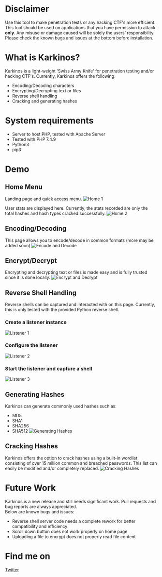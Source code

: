 # Disclaimer 
Use this tool to make penetration tests or any hacking CTF's more efficient. This tool should be used on applications that you have permission to attack **only**. Any misuse or damage caused will be solely the users’ responsibility. <br>
Please check the known bugs and issues at the bottom before installation.

# What is Karkinos?
Karkinos is a light-weight 'Swiss Army Knife' for penetration testing and/or hacking CTF's. Currently, Karkinos offers the following:
* Encoding/Decoding characters
* Encrypting/Decrypting text or files
* Reverse shell handling
* Cracking and generating hashes

# System requirements
* Server to host PHP, tested with Apache Server 
* Tested with PHP 7.4.9
* Python3
* pip3

# Demo
## Home Menu
Landing page and quick access menu.
![Home 1](http://url/to/img.png) <br>

User stats are displayed here. Currently, the stats recorded are only the total hashes and hash types cracked successfully. 
![Home 2](http://url/to/img.png) <br>

## Encoding/Decoding
This page allows you to encode/decode in common formats (more may be added soon)
![Encode and Decode](http://url/to/img.png) <br>
 
## Encrypt/Decrypt
Encrypting and decrypting text or files is made easy and is fully trusted since it is done locally.
![Encrypt and Decrypt](http://url/to/img.png) <br>

## Reverse Shell Handling
Reverse shells can be captured and interacted with on this page. Currently, this is only tested with the provided Python reverse shell. <br>
### Create a listener instance
![Listener 1](http://url/to/img.png) <br>
### Configure the listener
![Listener 2](http://url/to/img.png) <br>
### Start the listener and capture a shell
![Listener 3](http://url/to/img.png) <br>

## Generating Hashes
Karkinos can generate commonly used hashes such as:
* MD5
* SHA1
* SHA256
* SHA512
![Generating Hashes](http://url/to/img.png) <br>

## Cracking Hashes
Karkinos offers the option to crack hashes using a built-in wordlist consisting of over 15 million common and breached passwords. This list can easily be modified and/or completely replaced.
![Cracking Hashes](http://url/to/img.png) <br>

# Future Work
Karkinos is a new release and still needs significant work. Pull requests and bug reports are always appreciated. <br>
Below are known bugs and issues:
* Reverse shell server code needs a complete rework for better compatibility and efficiency
* Scroll down button does not work properly on home page
* Uploading a file to encrypt does not properly read file content

# Find me on
<a href="https://twitter.com/helich0pper">Twitter</a>


